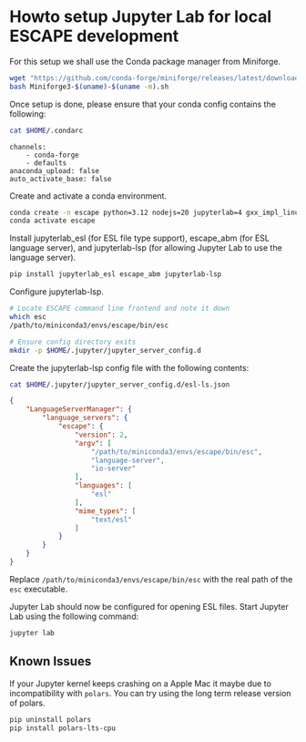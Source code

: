 # Howto setup Jupyter Lab for local ESCAPE development

For this setup we shall use the Conda package manager from Miniforge.

```sh
wget "https://github.com/conda-forge/miniforge/releases/latest/download/Miniforge3-$(uname)-$(uname -m).sh"
bash Miniforge3-$(uname)-$(uname -m).sh
```

Once setup is done, please ensure that your conda config contains the following:

```sh
cat $HOME/.condarc
```
```
channels:
    - conda-forge
    - defaults
anaconda_upload: false
auto_activate_base: false
```

Create and activate a conda environment.

```sh
conda create -n escape python=3.12 nodejs=20 jupyterlab=4 gxx_impl_linux-64 cmake ninja hdf5
conda activate escape
```

Install jupyterlab_esl (for ESL file type support),
escape_abm (for ESL language server),
and jupyterlab-lsp (for allowing Jupyter Lab to use the language server).

```sh
pip install jupyterlab_esl escape_abm jupyterlab-lsp
```

Configure jupyterlab-lsp.

```sh
# Locate ESCAPE command line frontend and note it down
which esc
/path/to/miniconda3/envs/escape/bin/esc

# Ensure config directory exits
mkdir -p $HOME/.jupyter/jupyter_server_config.d
```

Create the jupyterlab-lsp config file with the following contents:
```sh
cat $HOME/.jupyter/jupyter_server_config.d/esl-ls.json
```
```json
{
    "LanguageServerManager": {
        "language_servers": {
            "escape": {
                "version": 2,
                "argv": [
                    "/path/to/miniconda3/envs/escape/bin/esc",
                    "language-server",
                    "io-server"
                ],
                "languages": [
                    "esl"
                ],
                "mime_types": [
                    "text/esl"
                ]
            }
        }
    }
}
```

Replace `/path/to/miniconda3/envs/escape/bin/esc` with
the real path of the `esc` executable.

Jupyter Lab should now be configured for opening ESL files.
Start Jupyter Lab using the following command:

```sh
jupyter lab
```

## Known Issues

If your Jupyter kernel keeps crashing on a Apple Mac
it maybe due to incompatibility with `polars`.
You can try using the long term release version of polars.

```sh
pip uninstall polars
pip install polars-lts-cpu
```

